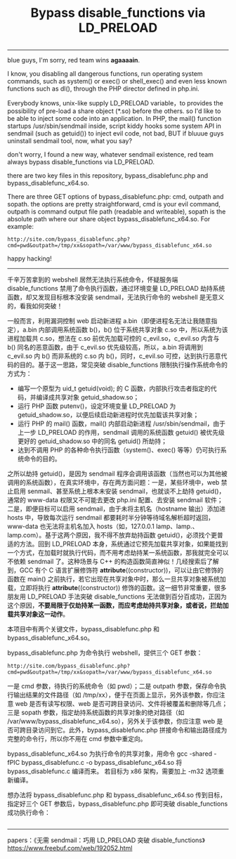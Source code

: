
<h1 align="center">Bypass disable_functions via LD_PRELOAD</h1>
<div align="center">
<img src="https://github.com/yangyangwithgnu/bypass_disablefunc_via_LD_PRELOAD/blob/master/bruce_lee.jpg" alt=""/><br>
</div>
<hr />

blue guys, I'm sorry, red team wins **agaaaain**.

I know, you disabling all dangerous functions, run operating system commands, such as system() or exec() or shell_exec() and even less known functions such as dl(), through the PHP director defined in php.ini. 

Everybody knows, unix-like supply LD_PRELOAD variable，to provides the possibility of pre-load a share object (*.so) before the others. so I'd like to be able to inject some code into an application. In PHP, the mail() function startups /usr/sbin/sendmail inside, script kiddy hooks some system API in sendmail (such as getuid()) to inject evil code, not bad, BUT if bluuue guys uninstall sendmail tool, now, what you say?

don't worry, I found a new way, whatever sendmail existence, red team always bypass disable_functions via LD_PRELOAD. 

there are two key files in this repository, bypass_disablefunc.php and bypass_disablefunc_x64.so. 

There are three GET options of bypass_disablefunc.php: cmd, outpath and sopath. the options are pretty straightforward, cmd is your evil command, outpath is command output file path (readable and writeable), sopath is the absolute path where our share object bypass_disablefunc_x64.so. For example:
```
http://site.com/bypass_disablefunc.php?cmd=pwd&outpath=/tmp/xx&sopath=/var/www/bypass_disablefunc_x64.so
```

happy hacking! 
<hr />
 
千辛万苦拿到的 webshell 居然无法执行系统命令，怀疑服务端 disable_functions 禁用了命令执行函数，通过环境变量 LD_PRELOAD 劫持系统函数，却又发现目标根本没安装 sendmail，无法执行命令的 webshell 是无意义的，看我如何突破！ 

一般而言，利用漏洞控制 web 启动新进程 a.bin（即便进程名无法让我随意指定），a.bin 内部调用系统函数 b()，b() 位于系统共享对象 c.so 中，所以系统为该进程加载共 c.so，想法在 c.so 前优先加载可控的 c_evil.so，c_evil.so 内含与 b() 同名的恶意函数，由于 c_evil.so 优先级较高，所以，a.bin 将调用到 c_evil.so 内 b() 而非系统的 c.so 内 b()，同时，c_evil.so 可控，达到执行恶意代码的目的。基于这一思路，常见突破 disable_functions 限制执行操作系统命令的方式为：
  * 编写一个原型为 uid_t getuid(void); 的 C 函数，内部执行攻击者指定的代码，并编译成共享对象 getuid_shadow.so；
  * 运行 PHP 函数 putenv()，设定环境变量 LD_PRELOAD 为 getuid_shadow.so，以便后续启动新进程时优先加载该共享对象；
  * 运行 PHP 的 mail() 函数，mail() 内部启动新进程 /usr/sbin/sendmail，由于上一步 LD_PRELOAD 的作用，sendmail 调用的系统函数 getuid() 被优先级更好的 getuid_shadow.so 中的同名 getuid() 所劫持；
  * 达到不调用 PHP 的各种命令执行函数（system()、exec() 等等）仍可执行系统命令的目的。

之所以劫持 getuid()，是因为 sendmail 程序会调用该函数（当然也可以为其他被调用的系统函数），在真实环境中，存在两方面问题：一是，某些环境中，web 禁止启用 senmail、甚至系统上根本未安装 sendmail，也就谈不上劫持 getuid()，通常的 www-data 权限又不可能去更改 php.ini 配置、去安装 sendmail 软件；二是，即便目标可以启用 sendmail，由于未将主机名（hostname 输出）添加进 hosts 中，导致每次运行 sendmail 都要耗时半分钟等待域名解析超时返回，www-data 也无法将主机名加入 hosts（如，127.0.0.1	lamp、lamp.、lamp.com）。基于这两个原因，我不得不放弃劫持函数 getuid()，必须找个更普适的方法。回到 LD_PRELOAD 本身，系统通过它预先加载共享对象，如果能找到一个方式，在加载时就执行代码，而不用考虑劫持某一系统函数，那我就完全可以不依赖 sendmail 了。这种场景与 C++ 的构造函数简直神似！几经搜索后了解到，GCC 有个 C 语言扩展修饰符 __attribute__((constructor))，可以让由它修饰的函数在 main() 之前执行，若它出现在共享对象中时，那么一旦共享对象被系统加载，立即将执行 __attribute__((constructor)) 修饰的函数。这一细节非常重要，很多朋友用 LD_PRELOAD 手法突破 disable_functions 无法做到百分百成功，正因为这个原因，**不要局限于仅劫持某一函数，而应考虑劫持共享对象，或者说，拦劫加载共享对象这一动作**。

本项目中有两个关键文件，bypass_disablefunc.php 和 bypass_disablefunc_x64.so。 

bypass_disablefunc.php 为命令执行 webshell，提供三个 GET 参数：
```
http://site.com/bypass_disablefunc.php?cmd=pwd&outpath=/tmp/xx&sopath=/var/www/bypass_disablefunc_x64.so
```
一是 cmd 参数，待执行的系统命令（如 pwd）；二是 outpath 参数，保存命令执行输出结果的文件路径（如 /tmp/xx），便于在页面上显示，另外该参数，你应注意 web 是否有读写权限、web 是否可跨目录访问、文件将被覆盖和删除等几点；三是 sopath 参数，指定劫持系统函数的共享对象的绝对路径（如 /var/www/bypass_disablefunc_x64.so），另外关于该参数，你应注意 web 是否可跨目录访问到它。此外，bypass_disablefunc.php 拼接命令和输出路径成为完整的命令行，所以你不用在 cmd 参数中重定向。

bypass_disablefunc_x64.so 为执行命令的共享对象，用命令 gcc -shared -fPIC bypass_disablefunc.c -o bypass_disablefunc_x64.so 将 bypass_disablefunc.c 编译而来。
若目标为 x86 架构，需要加上 -m32 选项重新编译。

想办法将 bypass_disablefunc.php 和 bypass_disablefunc_x64.so 传到目标，指定好三个 GET 参数后，bypass_disablefunc.php 即可突破 disable_functions 成功执行命令：
<div align="center">
<img src="https://github.com/yangyangwithgnu/bypass_disablefunc_via_LD_PRELOAD/blob/master/%E6%88%90%E5%8A%9F%E7%BB%95%E8%BF%87%20disable_functions.png" alt=""/><br>
</div>
<hr />

papers：《无需 sendmail：巧用 LD_PRELOAD 突破 disable_functions》 https://www.freebuf.com/web/192052.html 
